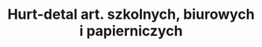 ---
title: "Hurt-detal art. szkolnych, biurowych i papierniczych"
url: /slubice/hurt-detal-art-szkolnych-biurowych-i-papierniczych/
shop: Schreibwaren
---